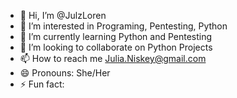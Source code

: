 - 👋 Hi, I’m @JulzLoren
- 👀 I’m interested in Programing, Pentesting, Python
- 🌱 I’m currently learning Python and Pentesting
- 💞️ I’m looking to collaborate on Python Projects
- 📫 How to reach me Julia.Niskey@gmail.com
- 😄 Pronouns: She/Her
- ⚡ Fun fact: 

<!---
JulzLoren/JulzLoren is a ✨ special ✨ repository because its `README.md` (this file) appears on your GitHub profile.
You can click the Preview link to take a look at your changes.
--->
